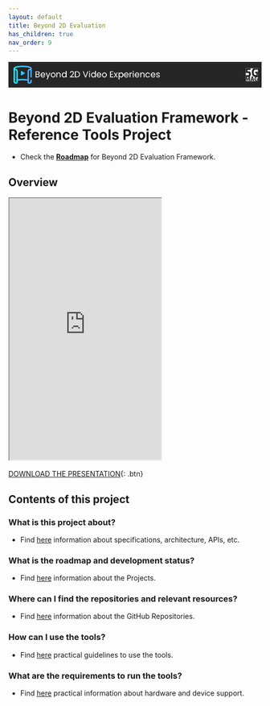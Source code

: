 ```yaml
---
layout: default
title: Beyond 2D Evaluation
has_children: true
nav_order: 9
---
```


<img src="../../assets/images/Banner_B2D.png" /> 

# Beyond 2D Evaluation Framework - Reference Tools Project

* Check the [**Roadmap**](https://github.com/orgs/5G-MAG/projects/48/views/10) for Beyond 2D Evaluation Framework.

## Overview
<iframe width="60%" height="520" src="https://drive.google.com/file/d/1v9Z6qig8Sc3-fw3LP3XqsmZJ8KuE7zWa/preview"></iframe>

[DOWNLOAD THE PRESENTATION](https://drive.google.com/file/d/1v9Z6qig8Sc3-fw3LP3XqsmZJ8KuE7zWa/preview){: .btn} 

## Contents of this project

### What is this project about?
* Find [here](./under-development.html) information about specifications, architecture, APIs, etc.

### What is the roadmap and development status?
* Find [here](./projects.html) information about the Projects.
 
### Where can I find the repositories and relevant resources?
* Find [here](./repositories.html) information about the GitHub Repositories.

### How can I use the tools?
* Find [here](./tutorials.html) practical guidelines to use the tools.

### What are the requirements to run the tools?
* Find [here](./requirements.html) practical information about hardware and device support. 
